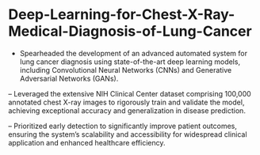 # Deep-Learning-for-Chest-X-Ray-Medical-Diagnosis-of-Lung-Cancer

- Spearheaded the development of an advanced automated system for lung cancer diagnosis using state-of-the-art deep learning models,
including Convolutional Neural Networks (CNNs) and Generative Adversarial Networks (GANs).

– Leveraged the extensive NIH Clinical Center dataset comprising 100,000 annotated chest X-ray images to rigorously train and validate
the model, achieving exceptional accuracy and generalization in disease prediction.

– Prioritized early detection to significantly improve patient outcomes, ensuring the system’s scalability and accessibility for widespread
clinical application and enhanced healthcare efficiency.
